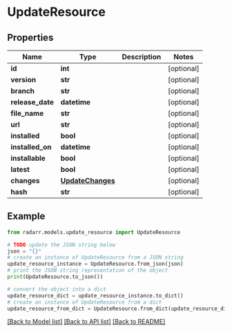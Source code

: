 # UpdateResource


## Properties

Name | Type | Description | Notes
------------ | ------------- | ------------- | -------------
**id** | **int** |  | [optional] 
**version** | **str** |  | [optional] 
**branch** | **str** |  | [optional] 
**release_date** | **datetime** |  | [optional] 
**file_name** | **str** |  | [optional] 
**url** | **str** |  | [optional] 
**installed** | **bool** |  | [optional] 
**installed_on** | **datetime** |  | [optional] 
**installable** | **bool** |  | [optional] 
**latest** | **bool** |  | [optional] 
**changes** | [**UpdateChanges**](UpdateChanges.md) |  | [optional] 
**hash** | **str** |  | [optional] 

## Example

```python
from radarr.models.update_resource import UpdateResource

# TODO update the JSON string below
json = "{}"
# create an instance of UpdateResource from a JSON string
update_resource_instance = UpdateResource.from_json(json)
# print the JSON string representation of the object
print(UpdateResource.to_json())

# convert the object into a dict
update_resource_dict = update_resource_instance.to_dict()
# create an instance of UpdateResource from a dict
update_resource_from_dict = UpdateResource.from_dict(update_resource_dict)
```
[[Back to Model list]](../README.md#documentation-for-models) [[Back to API list]](../README.md#documentation-for-api-endpoints) [[Back to README]](../README.md)


